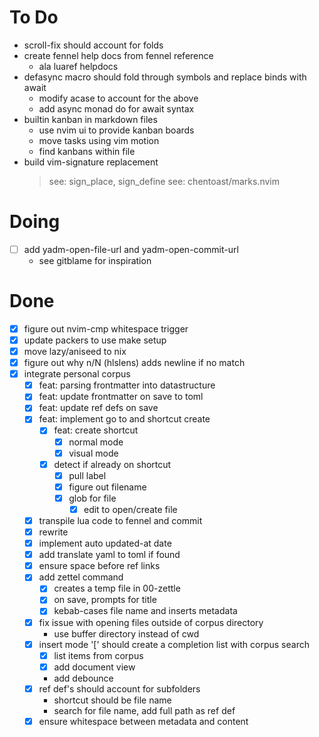 # To Do

- scroll-fix should account for folds
- create fennel help docs from fennel reference
  - ala luaref helpdocs
- defasync macro should fold through symbols and replace binds with await
  - modify acase to account for the above
  - add async monad do for await syntax
- builtin kanban in markdown files
  - use nvim ui to provide kanban boards
  - move tasks using vim motion
  - find kanbans within file
- build vim-signature replacement
  > see: sign_place, sign_define
  > see: chentoast/marks.nvim

# Doing

- [ ] add yadm-open-file-url and yadm-open-commit-url
  - see gitblame for inspiration

# Done

- [x] figure out nvim-cmp whitespace trigger
- [x] update packers to use make setup
- [x] move lazy/aniseed to nix
- [x] figure out why n/N (hlslens) adds newline if no match
- [x] integrate personal corpus
  - [x] feat: parsing frontmatter into datastructure
  - [x] feat: update frontmatter on save to toml
  - [x] feat: update ref defs on save
  - [x] feat: implement go to and shortcut create
    - [x] feat: create shortcut
      - [x] normal mode
      - [x] visual mode
    - [x] detect if already on shortcut
      - [x] pull label
      - [x] figure out filename
      - [x] glob for file
        - [x] edit to open/create file
  - [x] transpile lua code to fennel and commit
  - [x] rewrite
  - [x] implement auto updated-at date
  - [x] add translate yaml to toml if found
  - [x] ensure space before ref links
  - [x] add zettel command
    - [x] creates a temp file in 00-zettle
    - [x] on save, prompts for title
    - [x] kebab-cases file name and inserts metadata
  - [x] fix issue with opening files outside of corpus directory
    - use buffer directory instead of cwd
  - [x] insert mode '[' should create a completion list with corpus search
    - [x] list items from corpus
    - [x] add document view
    - add debounce
  - [x] ref def's should account for subfolders
    - shortcut should be file name
    - search for file name, add full path as ref def
  - [x] ensure whitespace between metadata and content
